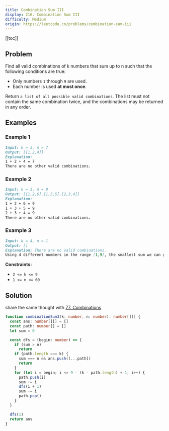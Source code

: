 ```yaml
---
title: Combination Sum III
display: 216. Combination Sum III
difficulty: Medium
origin: https://leetcode.cn/problems/combination-sum-iii
---
```


[[toc]]

## Problem

Find all valid combinations of k numbers that sum up to n such that the following conditions are true:

- Only numbers `1` through `9` are used.
- Each number is used **at most once**.

Return `a list of all possible valid combinations`. The list must not contain the same combination twice, and the combinations may be returned in any order.

## Examples

### Example 1

```md
Input: k = 3, n = 7
Output: [[1,2,4]]
Explanation:
1 + 2 + 4 = 7
There are no other valid combinations.
```

### Example 2

```md
Input: k = 3, n = 9
Output: [[1,2,6],[1,3,5],[2,3,4]]
Explanation:
1 + 2 + 6 = 9
1 + 3 + 5 = 9
2 + 3 + 4 = 9
There are no other valid combinations.
```

### Example 3

```md
Input: k = 4, n = 1
Output: []
Explanation: There are no valid combinations.
Using 4 different numbers in the range [1,9], the smallest sum we can get is 1+2+3+4 = 10 and since 10 > 1, there are no valid combination.
```

**Constraints:**

- `2 <= k <= 9`
- `1 <= n <= 60`

## Solution

share the same thought with [77. Combinations](/algorithms/back-tracking/077)

```ts
function combinationSum3(k: number, n: number): number[][] {
  const ans: number[][] = []
  const path: number[] = []
  let sum = 0

  const dfs = (begin: number) => {
    if (sum > n)
      return
    if (path.length === k) {
      sum === n && ans.push([...path])
      return
    }
    for (let i = begin; i <= 9 - (k - path.length) + 1; i++) {
      path.push(i)
      sum += i
      dfs(i + 1)
      sum -= i
      path.pop()
    }
  }

  dfs(1)
  return ans
}
```

